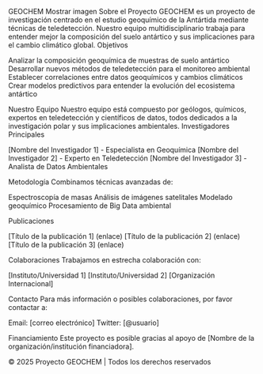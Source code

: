 GEOCHEM
Mostrar imagen
Sobre el Proyecto
GEOCHEM es un proyecto de investigación centrado en el estudio geoquímico de la Antártida mediante técnicas de teledetección. Nuestro equipo multidisciplinario trabaja para entender mejor la composición del suelo antártico y sus implicaciones para el cambio climático global.
Objetivos

Analizar la composición geoquímica de muestras de suelo antártico
Desarrollar nuevos métodos de teledetección para el monitoreo ambiental
Establecer correlaciones entre datos geoquímicos y cambios climáticos
Crear modelos predictivos para entender la evolución del ecosistema antártico

Nuestro Equipo
Nuestro equipo está compuesto por geólogos, químicos, expertos en teledetección y científicos de datos, todos dedicados a la investigación polar y sus implicaciones ambientales.
Investigadores Principales

[Nombre del Investigador 1] - Especialista en Geoquímica
[Nombre del Investigador 2] - Experto en Teledetección
[Nombre del Investigador 3] - Analista de Datos Ambientales

Metodología
Combinamos técnicas avanzadas de:

Espectroscopía de masas
Análisis de imágenes satelitales
Modelado geoquímico
Procesamiento de Big Data ambiental

Publicaciones

[Título de la publicación 1] (enlace)
[Título de la publicación 2] (enlace)
[Título de la publicación 3] (enlace)

Colaboraciones
Trabajamos en estrecha colaboración con:

[Instituto/Universidad 1]
[Instituto/Universidad 2]
[Organización Internacional]

Contacto
Para más información o posibles colaboraciones, por favor contactar a:

Email: [correo electrónico]
Twitter: [@usuario]

Financiamiento
Este proyecto es posible gracias al apoyo de [Nombre de la organización/institución financiadora].

© 2025 Proyecto GEOCHEM | Todos los derechos reservados
